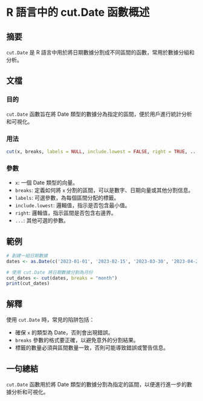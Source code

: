 <!--
Meta Description: # R 語言中的 cut.Date 函數概述 ## 摘要 `cut.Date` 是 R 語言中用於將日期數據分割成不同區間的函數，常用於數據分組和分析。 ## 文檔 ### 目的 `cut.Date` 函數旨在將 Date 類型的數據分為指定的區間，便於用戶進行統計分析和可視化。 ### 用法 ``...
Meta Keywords: date, cut, breaks, 2023, labels
-->

# R 語言中的 cut.Date 函數概述

## 摘要
`cut.Date` 是 R 語言中用於將日期數據分割成不同區間的函數，常用於數據分組和分析。

## 文檔
### 目的
`cut.Date` 函數旨在將 Date 類型的數據分為指定的區間，便於用戶進行統計分析和可視化。

### 用法
```R
cut(x, breaks, labels = NULL, include.lowest = FALSE, right = TRUE, ...)
```

### 參數
- `x`: 一個 Date 類型的向量。
- `breaks`: 定義如何將 `x` 分割的區間，可以是數字、日期向量或其他分割信息。
- `labels`: 可選參數，為每個區間分配的標籤。
- `include.lowest`: 邏輯值，指示是否包含最小值。
- `right`: 邏輯值，指示區間是否包含右邊界。
- `...`: 其他可選的參數。

## 範例
```R
# 創建一組日期數據
dates <- as.Date(c('2023-01-01', '2023-02-15', '2023-03-30', '2023-04-25'))

# 使用 cut.Date 將日期數據分割為月份
cut_dates <- cut(dates, breaks = "month")
print(cut_dates)
```

## 解釋
使用 `cut.Date` 時，常見的陷阱包括：
- 確保 `x` 的類型為 Date，否則會出現錯誤。
- `breaks` 參數的格式要正確，以避免意外的分割結果。
- 標籤的數量必須與區間數量一致，否則可能導致錯誤或警告信息。

## 一句總結
`cut.Date` 函數用於將 Date 類型的數據分割為指定的區間，以便進行進一步的數據分析和可視化。